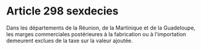 # Article 298 sexdecies

Dans les départements de la Réunion, de la Martinique et de la Guadeloupe, les marges commerciales postérieures à la
fabrication ou à l'importation demeurent exclues de la taxe sur la valeur ajoutée.

